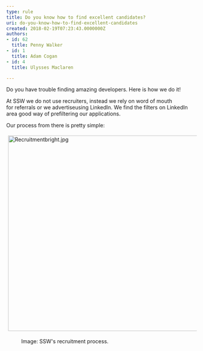```yaml
---
type: rule
title: Do you know how to find excellent candidates?
uri: do-you-know-how-to-find-excellent-candidates
created: 2018-02-19T07:23:43.0000000Z
authors:
- id: 62
  title: Penny Walker
- id: 1
  title: Adam Cogan
- id: 4
  title: Ulysses Maclaren

---
```




<span class='intro'> Do you have trouble finding amazing developers. Here is how we do it!<br> </span>

<p>​​At SSW we do not use recruiters, instead we rely on word of mouth for&#160;referrals or we advertiseusing&#160;LinkedIn. We find the filters on LinkedIn area good way of prefiltering our applications.<br></p><p>Our process from there is pretty simple&#58;<span style="background-color&#58;initial;">​</span></p><dl class="ssw15-rteElement-ImageArea"><img src="/PublishingImages/Recruitmentbright.jpg" alt="Recruitmentbright.jpg" style="margin&#58;5px;width&#58;600px;height&#58;523px;" /></dl><dd class="ssw15-rteElement-FigureNormal">Image&#58; SSW's recruitment process.<br></dd><p><br></p>


